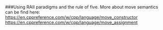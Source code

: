 ###Using RAII paradigms and the rule of five. 
More about move semantics can be find here: 
https://en.cppreference.com/w/cpp/language/move_constructor
https://en.cppreference.com/w/cpp/language/move_assignment
